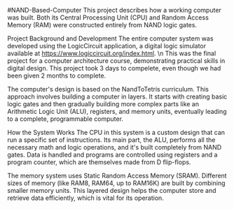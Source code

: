 #NAND-Based-Computer
This project describes how a working computer was built. 
Both its Central Processing Unit (CPU) and Random Access Memory (RAM) were constructed entirely from NAND logic gates. 

Project Background and Development
The entire computer system was developed using the LogicCircuit application, a digital logic simulator available at https://www.logiccircuit.org/index.html. \n
This was the final project for a computer architecture course, demonstrating practical skills in digital design.
This project took 3 days to compelete, even though we had been given 2 months to complete.

The computer's design is based on the NandToTetris curriculum. 
This approach involves building a computer in layers. 
It starts with creating basic logic gates and then gradually building more complex parts like an Arithmetic Logic Unit (ALU), registers, and memory units, eventually leading to a complete, programmable computer.

How the System Works
The CPU in this system is a custom design that can run a specific set of instructions. Its main part, the ALU, performs all the necessary math and logic operations, and it's built completely from NAND gates. Data is handled and programs are controlled using registers and a program counter, which are themselves made from D flip-flops.

The memory system uses Static Random Access Memory (SRAM). Different sizes of memory (like RAM8, RAM64, up to RAM16K) are built by combining smaller memory units.
This layered design helps the computer store and retrieve data efficiently, which is vital for its operation. 
